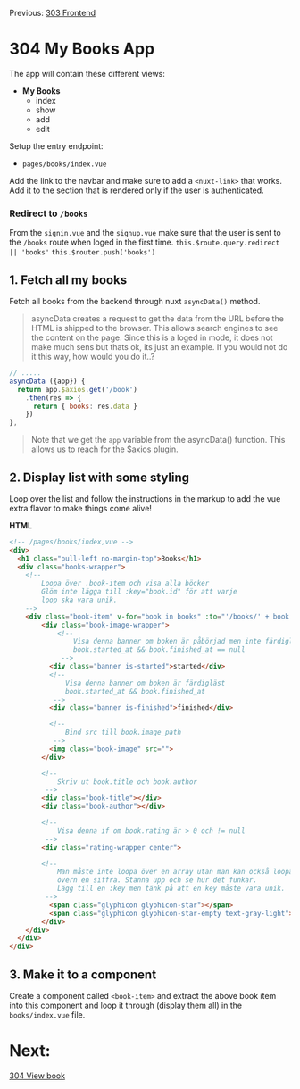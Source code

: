 Previous: [303 Frontend](./303-frontend.md)

# 304 My Books App

The app will contain these different views:
- **My Books**
    + index
    + show
    + add
    + edit

Setup the entry endpoint:
- `pages/books/index.vue`

Add the link to the navbar and make sure to add a  `<nuxt-link>` that works.
Add it to the section that is rendered only if the user is authenticated.

### Redirect to `/books`
From the `signin.vue` and the `signup.vue` make sure that the user is sent to the `/books` route when loged in the first time.
`this.$route.query.redirect || 'books'`
`this.$router.push('books')`


## 1. Fetch all my books
Fetch all books from the backend through nuxt `asyncData()` method.

> asyncData creates a request to get the data from the URL before the HTML is shipped to the browser. This allows search engines to see the content on the page. Since this is a loged in mode, it does not make much sens but thats ok, its just an example. If you would not do it this way, how would you do it..?

```JavaScript
// .....
asyncData ({app}) {
  return app.$axios.get('/book')
    .then(res => {
      return { books: res.data }
    })
},
```

> Note that we get the `app` variable from the asyncData() function. This allows us to reach for the $axios plugin.

## 2. Display list with some styling

Loop over the list and follow the instructions in the markup to add the vue extra flavor to make things come alive!

**HTML**
```html
<!-- /pages/books/index,vue -->
<div>
  <h1 class="pull-left no-margin-top">Books</h1>
  <div class="books-wrapper">
    <!--
        Loopa över .book-item och visa alla böcker
        Glöm inte lägga till :key="book.id" för att varje
        loop ska vara unik.
    -->
    <div class="book-item" v-for="book in books" :to="'/books/' + book.id" :key="book.id" tag="div">
        <div class="book-image-wrapper">
            <!--
                Visa denna banner om boken är påbörjad men inte färdigläst
                book.started_at && book.finished_at == null
             -->
          <div class="banner is-started">started</div>
          <!--
              Visa denna banner om boken är färdigläst
              book.started_at && book.finished_at
           -->
          <div class="banner is-finished">finished</div>

          <!--
              Bind src till book.image_path
           -->
          <img class="book-image" src="">
        </div>

        <!--
            Skriv ut book.title och book.author
         -->
        <div class="book-title"></div>
        <div class="book-author"></div>

        <!--
            Visa denna if om book.rating är > 0 och != null
         -->
        <div class="rating-wrapper center">

        <!--
            Man måste inte loopa över en array utan man kan också loopa
            övern en siffra. Stanna upp och se hur det funkar.
            Lägg till en :key men tänk på att en key måste vara unik.
         -->
          <span class="glyphicon glyphicon-star"></span>
          <span class="glyphicon glyphicon-star-empty text-gray-light"></span>
        </div>
    </div>
  </div>
</div>
```


## 3. Make it to a component

Create a component called `<book-item>` and extract the above book item into this component and loop it through (display them all) in the `books/index.vue` file.


# Next:
[304 View book](./304-view-book.md)
